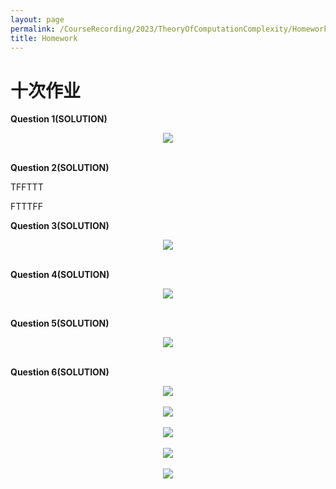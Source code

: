 ```yaml
---
layout: page
permalink: /CourseRecording/2023/TheoryOfComputationComplexity/Homework/index.html
title: Homework
---
```



# 十次作业

**Question 1(SOLUTION)**

<div style="display: flex; justify-content: center;">
    <img src="https://cryoushiwo.oss-cn-hangzhou.aliyuncs.com/course-recording/202409072358610.png" style="max-width: 80%; height: auto;">
</div><br>

**Question 2(SOLUTION)**

TFFTTT

FTTTFF

**Question 3(SOLUTION)**

<div style="display: flex; justify-content: center;">
    <img src="https://cryoushiwo.oss-cn-hangzhou.aliyuncs.com/course-recording/202409072358621.png" style="max-width: 80%; height: auto;">
</div><br>

**Question 4(SOLUTION)**

<div style="display: flex; justify-content: center;">
    <img src="https://cryoushiwo.oss-cn-hangzhou.aliyuncs.com/course-recording/202409072358140.png" style="max-width: 80%; height: auto;">
</div><br>

**Question 5(SOLUTION)**

<div style="display: flex; justify-content: center;">
    <img src="https://cryoushiwo.oss-cn-hangzhou.aliyuncs.com/course-recording/202409072358800.png" style="max-width: 80%; height: auto;">
</div><br>

**Question 6(SOLUTION)**

<div style="display: flex; justify-content: center;">
    <img src="https://cryoushiwo.oss-cn-hangzhou.aliyuncs.com/course-recording/202409072358989.png" style="max-width: 80%; height: auto;">
</div><br>

<div style="display: flex; justify-content: center;">
    <img src="https://cryoushiwo.oss-cn-hangzhou.aliyuncs.com/course-recording/202409072359974.png" style="max-width: 80%; height: auto;">
</div><br>

<div style="display: flex; justify-content: center;">
    <img src="https://cryoushiwo.oss-cn-hangzhou.aliyuncs.com/course-recording/202409072359784.png" style="max-width: 80%; height: auto;">
</div><br>

<div style="display: flex; justify-content: center;">
    <img src="https://cryoushiwo.oss-cn-hangzhou.aliyuncs.com/course-recording/202409080000151.png" style="max-width: 80%; height: auto;">
</div><br>

<div style="display: flex; justify-content: center;">
    <img src="https://cryoushiwo.oss-cn-hangzhou.aliyuncs.com/course-recording/202409080000842.png" style="max-width: 80%; height: auto;">
</div><br>